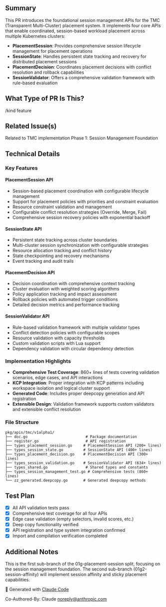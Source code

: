 <!--

Thanks for creating a pull request!
If this is your first time, please make sure to review CONTRIBUTING.MD.

-->

## Summary

This PR introduces the foundational session management APIs for the TMC (Transparent Multi-Cluster) placement system. It implements four core APIs that enable coordinated, session-based workload placement across multiple Kubernetes clusters:

- **PlacementSession**: Provides comprehensive session lifecycle management for placement operations
- **SessionState**: Handles persistent state tracking and recovery for distributed placement sessions  
- **PlacementDecision**: Coordinates placement decisions with conflict resolution and rollback capabilities
- **SessionValidator**: Offers a comprehensive validation framework with rule-based evaluation

## What Type of PR Is This?

/kind feature

## Related Issue(s)

Related to TMC implementation Phase 1: Session Management Foundation

## Technical Details

### Key Features

#### PlacementSession API
- Session-based placement coordination with configurable lifecycle management
- Support for placement policies with priorities and constraint evaluation
- Resource constraint validation and management
- Configurable conflict resolution strategies (Override, Merge, Fail)
- Comprehensive session recovery policies with exponential backoff

#### SessionState API  
- Persistent state tracking across cluster boundaries
- Multi-cluster session synchronization with configurable strategies
- Resource allocation tracking and conflict history
- State checkpointing and recovery mechanisms
- Event tracking and audit trails

#### PlacementDecision API
- Decision coordination with comprehensive context tracking
- Cluster evaluation with weighted scoring algorithms
- Policy application tracking and impact assessment
- Rollback policies with automated trigger conditions
- Detailed decision metrics and performance tracking

#### SessionValidator API
- Rule-based validation framework with multiple validator types
- Conflict detection policies with configurable scopes  
- Resource validation with capacity thresholds
- Custom validation scripts with Lua support
- Dependency validation with circular dependency detection

### Implementation Highlights

- **Comprehensive Test Coverage**: 860+ lines of tests covering validation scenarios, edge cases, and API interactions
- **KCP Integration**: Proper integration with KCP patterns including workspace isolation and logical cluster support
- **Generated Code**: Includes proper deepcopy generation and API registration
- **Extensible Design**: Validation framework supports custom validators and extensible conflict resolution

### File Structure

```
pkg/apis/tmc/v1alpha1/
├── doc.go                          # Package documentation
├── register.go                     # API registration  
├── types_placement_session.go     # PlacementSession API (200+ lines)
├── types_session_state.go         # SessionState API (400+ lines)
├── types_placement_decision.go    # PlacementDecision API (300+ lines)
├── types_session_validation.go    # SessionValidator API (634+ lines) 
├── types_shared.go                 # Shared types and constants
├── types_session_management_test.go # Comprehensive tests (860+ lines)
└── zz_generated.deepcopy.go       # Generated deepcopy methods
```

## Test Plan

- [x] All API validation tests pass
- [x] Comprehensive test coverage for all four APIs
- [x] Edge case validation (empty selectors, invalid scores, etc.)
- [x] Deep copy functionality verified
- [x] API registration and type system integration confirmed
- [x] Import and compilation verification completed

## Additional Notes

This is the first sub-branch of the 01g-placement-session split, focusing on the session management foundation. The second sub-branch (01g2-session-affinity) will implement session affinity and sticky placement capabilities.

🤖 Generated with [Claude Code](https://claude.ai/code)

Co-Authored-By: Claude <noreply@anthropic.com>
